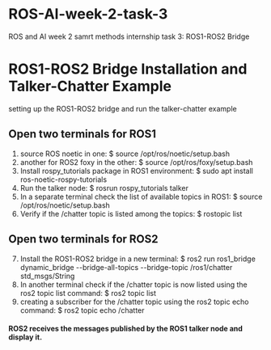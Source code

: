 # ROS-AI-week-2-task-3
ROS and AI week 2 samrt methods internship
task 3: ROS1-ROS2 Bridge

# ROS1-ROS2 Bridge Installation and Talker-Chatter Example
setting up the ROS1-ROS2 bridge and run the talker-chatter example
## Open two terminals for ROS1
1.	source ROS noetic in one: 
$ source /opt/ros/noetic/setup.bash
2. another for ROS2 foxy in the other: 
$ source /opt/ros/foxy/setup.bash
3.	Install rospy_tutorials package in ROS1 environment: 
$ sudo apt install ros-noetic-rospy-tutorials
4.	Run the talker node: 
$ rosrun rospy_tutorials talker
5.	In a separate terminal check the list of available topics in ROS1: 
$ source /opt/ros/noetic/setup.bash
6. Verify if the /chatter topic is listed among the topics: 
$ rostopic list

## Open two terminals for ROS2
7.	Install the ROS1-ROS2 bridge in a new terminal: 
$ ros2 run ros1_bridge dynamic_bridge --bridge-all-topics --bridge-topic /ros1/chatter std_msgs/String  
8.	In another terminal check if the /chatter topic is now listed using the ros2 topic list command: 
$ ros2 topic list
9.	creating a subscriber for the /chatter topic using the ros2 topic echo command: 
$ ros2 topic echo /chatter

#### ROS2 receives the messages published by the ROS1 talker node and display it.
